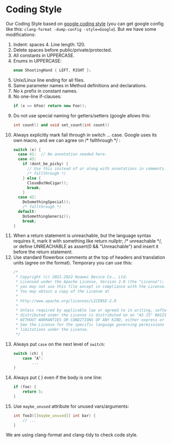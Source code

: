 # Coding Style

Our Coding Style based on [google coding style](https://google.github.io/styleguide/cppguide.html) (you can get google config like this: `clang-format -dump-config -style=Google`).
But we have some modifications:

1. Indent: spaces 4. Line length: 120.
2. Delete spaces before public/private/protected.
3. All constants in UPPERCASE.
4. Enums in UPPERCASE:
   ```cpp
   enum ShootingHand { LEFT, RIGHT };
   ```
5. Unix/Linux line ending for all files.
6. Same parameter names in Method definitions and declarations.
7. No `k` prefix in constant names.
8. No one-line if-clauses:
   ```cpp
   if (x == kFoo) return new Foo();
   ```
9. Do not use special naming for getters/setters (google allows this:
   ```cpp
   int count() and void set_count(int count))
   ```
10. Always explicitly mark fall through in switch … case. Google uses its own macro, and we can agree on /* fallthrough */ :
    ```cpp
    switch (x) {
      case 41:  // No annotation needed here.
      case 43:
        if (dont_be_picky) {
          // Use this instead of or along with annotations in comments.
          /* fallthrough */
        } else {
          CloseButNoCigar();
          break;
        }
      case 42:
        DoSomethingSpecial();
        /* fallthrough */
      default:
        DoSomethingGeneric();
        break;
    }
    ```
11. When a return statement is unreachable, but the language syntax requires it, mark it with something like return nullptr; /* unreachable */, or define UNREACHABLE as assert(0 && "Unreachable") and insert it before the return statement.
12. Use standard flowerbox comments at the top of headers and translation units (agree on the format). Temporary you can use this:
    ```cpp
    /*
     * Copyright (c) 2021-2022 Huawei Device Co., Ltd.
     * Licensed under the Apache License, Version 2.0 (the "License");
     * you may not use this file except in compliance with the License.
     * You may obtain a copy of the License at
     *
     * http://www.apache.org/licenses/LICENSE-2.0
     *
     * Unless required by applicable law or agreed to in writing, software
     * distributed under the License is distributed on an "AS IS" BASIS,
     * WITHOUT WARRANTIES OR CONDITIONS OF ANY KIND, either express or implied.
     * See the License for the specific language governing permissions and
     * limitations under the License.
     */
    ```
13. Always put `case` on the next level of `switch`:
    ```cpp
    switch (ch) {
        case ‘A’:
            ...
    }
    ```
14. Always put { } even if the body is one line:
    ```cpp
    if (foo) {
        return 5;
    }
    ```
15. Use `maybe_unused` attribute for unused vars/arguments:
    ```cpp
    int foo3([[maybe_unused]] int bar) {
        // ...
    }
    ```

We are using clang-format and clang-tidy to check code style.
